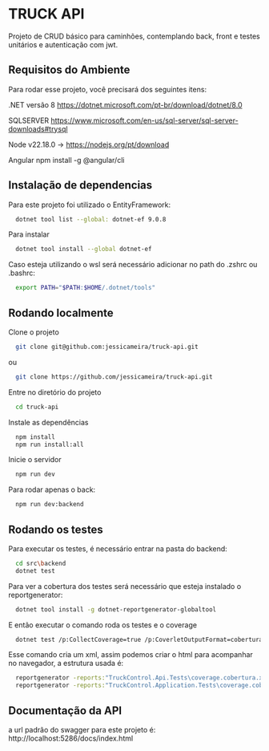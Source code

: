 
# TRUCK API

Projeto de CRUD básico para caminhões, contemplando back, front e testes unitários e autenticação com jwt.


## Requisitos do Ambiente

Para rodar esse projeto, você precisará dos seguintes itens:

.NET versão 8 https://dotnet.microsoft.com/pt-br/download/dotnet/8.0

SQLSERVER https://www.microsoft.com/en-us/sql-server/sql-server-downloads#trysql

Node v22.18.0 -> https://nodejs.org/pt/download

Angular npm install -g @angular/cli
## Instalação de dependencias

Para este projeto foi utilizado o EntityFramework: 
```bash
  dotnet tool list --global: dotnet-ef 9.0.8
```

Para instalar
```bash
  dotnet tool install --global dotnet-ef
```

Caso esteja utilizando o wsl será necessário adicionar no path do .zshrc ou .bashrc:
```bash
  export PATH="$PATH:$HOME/.dotnet/tools"
```

    
## Rodando localmente

Clone o projeto

```bash
  git clone git@github.com:jessicameira/truck-api.git
```
ou

```bash
  git clone https://github.com/jessicameira/truck-api.git
```

Entre no diretório do projeto

```bash
  cd truck-api
```

Instale as dependências

```bash
  npm install
  npm run install:all
```

Inicie o servidor

```bash
  npm run dev
```
Para rodar apenas o back:
```bash
  npm run dev:backend
```
## Rodando os testes

Para executar os testes, é necessário entrar na pasta do backend:

```bash
  cd src\backend
  dotnet test
```
Para ver a cobertura dos testes será necessário que esteja instalado o reportgenerator:
```bash
  dotnet tool install -g dotnet-reportgenerator-globaltool
```

E então executar o comando roda os testes e o coverage
```bash
  dotnet test /p:CollectCoverage=true /p:CoverletOutputFormat=cobertura
```

Esse comando cria um xml, assim podemos criar o html para acompanhar no navegador, a estrutura usada é:
```bash
  reportgenerator -reports:"TruckControl.Api.Tests\coverage.cobertura.xml" -targetdir:"coveragereport" -reporttypes:Html
  reportgenerator -reports:"TruckControl.Application.Tests\coverage.cobertura.xml" -targetdir:"coveragereport" -reporttypes:Html
```

## Documentação da API

a url padrão do swagger para este projeto é: http://localhost:5286/docs/index.html



